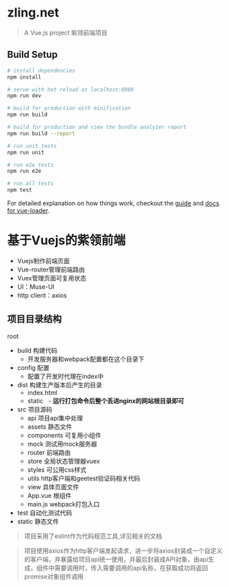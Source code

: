 # zling.net

> A Vue.js project 紫领前端项目

## Build Setup

``` bash
# install dependencies
npm install

# serve with hot reload at localhost:8080
npm run dev

# build for production with minification
npm run build

# build for production and view the bundle analyzer report
npm run build --report

# run unit tests
npm run unit

# run e2e tests
npm run e2e

# run all tests
npm test
```
For detailed explanation on how things work, checkout the [guide](http://vuejs-templates.github.io/webpack/) and [docs for vue-loader](http://vuejs.github.io/vue-loader).

# 基于Vuejs的紫领前端
 - Vuejs制作前端页面
 - Vue-router管理前端路由
 - Vuex管理页面可复用状态
 - UI：Muse-UI
 - http client：axios

## 项目目录结构
root
 - build 构建代码
   - 开发服务器和webpack配置都在这个目录下
 - config 配置
   - 配置了开发时代理在index中
 - dist 构建生产版本后产生的目录
   - index.html
   - static
   - **运行打包命令后整个丢进nginx的网站根目录即可**
 - src 项目源码
   - api 项目api集中处理
   - assets 静态文件
   - components 可复用小组件
   - mock 测试用mock服务器
   - router 前端路由
   - store 全局状态管理器vuex
   - styles 可公用css样式
   - utils http客户端和geetest验证码相关代码
   - view 具体页面文件
   - App.vue 根组件
   - main.js webpack打包入口
 - test 自动化测试代码
 - static 静态文件
> 项目采用了eslint作为代码规范工具,详见相关的文档

> 项目使用axios作为http客户端发起请求，进一步将axios封装成一个自定义的客户端，并暴露给项目api统一使用，并最后封装成API对象，由api生成，组件中需要调用时，传入需要调用的api名称，在获取成功将返回promise对象组件调用
